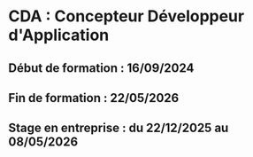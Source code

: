 # CDA : Concepteur Développeur d'Application

## Début de formation : 16/09/2024
## Fin de formation : 22/05/2026
## Stage en entreprise : du 22/12/2025 au 08/05/2026
